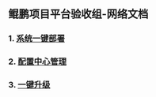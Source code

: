 ## 鲲鹏项目平台验收组-网络文档

### 1. [系统一键部署](/yi-jian-bu-shu.md)

### 2. [配置中心管理](/pei-zhi-zhong-xing.md)

### 3. [一键升级](/pei-zhi-zhong-xing.md)





